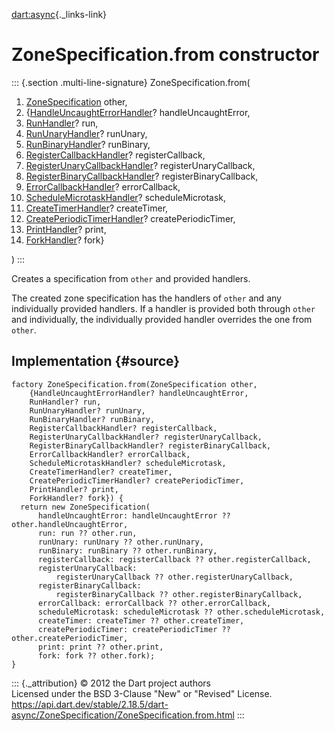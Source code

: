 [dart:async](../../dart-async/dart-async-library){._links-link}

ZoneSpecification.from constructor
==================================

::: {.section .multi-line-signature}
ZoneSpecification.from(

1.  [ZoneSpecification](../zonespecification-class) other,
2.  {[HandleUncaughtErrorHandler](../handleuncaughterrorhandler)?
    handleUncaughtError,
3.  [RunHandler](../runhandler)? run,
4.  [RunUnaryHandler](../rununaryhandler)? runUnary,
5.  [RunBinaryHandler](../runbinaryhandler)? runBinary,
6.  [RegisterCallbackHandler](../registercallbackhandler)?
    registerCallback,
7.  [RegisterUnaryCallbackHandler](../registerunarycallbackhandler)?
    registerUnaryCallback,
8.  [RegisterBinaryCallbackHandler](../registerbinarycallbackhandler)?
    registerBinaryCallback,
9.  [ErrorCallbackHandler](../errorcallbackhandler)? errorCallback,
10. [ScheduleMicrotaskHandler](../schedulemicrotaskhandler)?
    scheduleMicrotask,
11. [CreateTimerHandler](../createtimerhandler)? createTimer,
12. [CreatePeriodicTimerHandler](../createperiodictimerhandler)?
    createPeriodicTimer,
13. [PrintHandler](../printhandler)? print,
14. [ForkHandler](../forkhandler)? fork}

)
:::

Creates a specification from `other` and provided handlers.

The created zone specification has the handlers of `other` and any
individually provided handlers. If a handler is provided both through
`other` and individually, the individually provided handler overrides
the one from `other`.

Implementation {#source}
--------------

``` {.language-dart data-language="dart"}
factory ZoneSpecification.from(ZoneSpecification other,
    {HandleUncaughtErrorHandler? handleUncaughtError,
    RunHandler? run,
    RunUnaryHandler? runUnary,
    RunBinaryHandler? runBinary,
    RegisterCallbackHandler? registerCallback,
    RegisterUnaryCallbackHandler? registerUnaryCallback,
    RegisterBinaryCallbackHandler? registerBinaryCallback,
    ErrorCallbackHandler? errorCallback,
    ScheduleMicrotaskHandler? scheduleMicrotask,
    CreateTimerHandler? createTimer,
    CreatePeriodicTimerHandler? createPeriodicTimer,
    PrintHandler? print,
    ForkHandler? fork}) {
  return new ZoneSpecification(
      handleUncaughtError: handleUncaughtError ?? other.handleUncaughtError,
      run: run ?? other.run,
      runUnary: runUnary ?? other.runUnary,
      runBinary: runBinary ?? other.runBinary,
      registerCallback: registerCallback ?? other.registerCallback,
      registerUnaryCallback:
          registerUnaryCallback ?? other.registerUnaryCallback,
      registerBinaryCallback:
          registerBinaryCallback ?? other.registerBinaryCallback,
      errorCallback: errorCallback ?? other.errorCallback,
      scheduleMicrotask: scheduleMicrotask ?? other.scheduleMicrotask,
      createTimer: createTimer ?? other.createTimer,
      createPeriodicTimer: createPeriodicTimer ?? other.createPeriodicTimer,
      print: print ?? other.print,
      fork: fork ?? other.fork);
}
```

::: {._attribution}
© 2012 the Dart project authors\
Licensed under the BSD 3-Clause \"New\" or \"Revised\" License.\
<https://api.dart.dev/stable/2.18.5/dart-async/ZoneSpecification/ZoneSpecification.from.html>
:::
